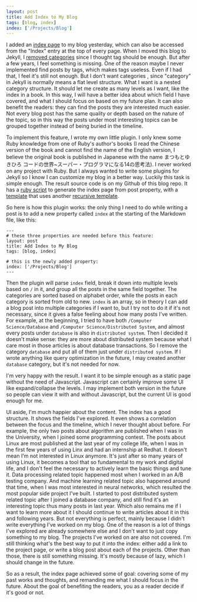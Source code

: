 ```yaml
---
layout: post
title: Add Index to My Blog
tags: [blog, index]
index: ['/Projects/Blog']
---
```


I added an [index page](/index_page.html) to my blog yesterday, which can also be accessed from the "Index" entry at the top of every page. When I moved this blog to Jekyll, I [removed categories](/2012-12-10-Remove-Categories.html) since I thought tag should be enough. But after a few years, I feel something is missing. One of the reason maybe I never implemented find posts by tags, which makes tags useless. Even if I had that, I feel it's still not enough. But I don't want categories , since "category" in Jekyll is normally means a flat level structure. What I want is a nested category structure. It should let me create as many levels as I want, like the index in a book. In this way, I will have a better idea about which field I have covered, and what I should focus on based on my future plan. It can also benefit the readers: they can find the posts they are interested much easier. Not every blog post has the same quality or depth based on the nature of the topic, so in this way the posts under most interesting topics can be grouped together instead of being buried in the timeline.

To implement this feature, I wrote my own little plugin. I only knew some Ruby knowledge from one of Ruby's author's books (I read the Chinese version of the book and cannot find the name of the English version, I believe the original book is published in Japanese with the name まつもとゆきひろ コードの世界~スーパー・プログラマになる14の思考法). I never worked on any project with Ruby. But I always wanted to write some plugins for Jekyll so I know I can customize my blog in a better way. Luckily this task is simple enough. The result source code is on my Github of this blog repo. It has a [ruby script](https://github.com/wb14123/blog/blob/master/jekyll/_plugins/Index.rb) to generate the index page from post property, with a [template](https://github.com/wb14123/blog/blob/master/jekyll/index_page.html) that uses another [recursive template](https://github.com/wb14123/blog/blob/master/jekyll/_includes/index_page.html).

So here is how this plugin works: the only thing I need to do while writing a post is to add a new property called `index` at the starting of the Markdown file, like this:

```
---
# these three properties are needed before this feature:
layout: post
title: Add Index to My Blog
tags: [blog, index]

# this is the newly added property:
index: ['/Projects/Blog']
---

```

Then the plugin will parse `index` field, break it down into multiple levels based on `/` in it, and group all the posts in the same field together. The categories are sorted based on alphabet order, while the posts in each category is sorted from old to new. `index` is an array, so in theory I can add a blog post into multiple categories if I want to, but I try not to do it if it's not necessary, since it gives a false feeling about how many posts I've written. For example, at the beginning, I tried to have both `/Computer Science/Database` and `/Computer Science/Distributed System`, and almost every posts under `database` is also in `distributed system`. Then I decided it doesn't make sense: they are more about distributed system because what I care most in those articles is about database transactions. So I remove the category `database` and put all of them just under `distributed system`. If I wrote anything like query optimization in the future, I may created another `database` category, but it's not needed for now.

I'm very happy with the result. I want it to be simple enough as a static page without the need of Javascript. Javascript can certainly improve some UI like expand/collapse the levels. I may implement both version in the future so people can view it with and without Javascript, but the current UI is good enough for me.

UI aside, I'm much happier about the content. The index has a good structure. It shows the fields I've explored. It even shows a correlation between the focus and the timeline, which I never thought about before. For example, the only two posts about algorithm are published when I was in the University, when I joined some programming contest. The posts about Linux are most published at the last year of my college life, when I was in the first few years of using Linx and had an internship at Redhat. It doesn't mean I'm not interested in Linux anymore. It's just after so many years of using Linux, it becomes a tool that so fundamental to my work and digital life, and I don't feel the necessary to actively learn the basic things and tune it. Data processing related topic happened most when I worked in an A/B testing company. And machine learning related topic also happened around that time, when I was most interested in neural networks, which resulted the most popular side project I've built. I started to post distributed system related topic after I joined a database company, and still find it's an interesting topic thus many posts in last year. Which also remains me if I want to learn more about it I should continue to write articles about it in this and following years. But not everything is perfect, mainly because I didn't write everything I've worked on my blog. One of the reason is a lot of things I've explored are already somewhere else and I don't want to just copy something to my blog. The projects I've worked on are also not covered. I'm still thinking what's the best way to put it into the index: either add a link to the project page, or write a blog post about each of the projects. Other than those, there is still something missing. It's mostly because of lazy, which I should change in the future.

So as a result, the index page achieved some of goal: covering some of my past works and thoughts, and remanding me what I should focus in the future. About the goal of benefiting the readers, you as a reader decide if it's good or not.


